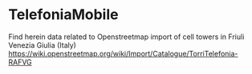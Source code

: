 # TelefoniaMobile
Find herein data related to Openstreetmap import of cell towers in Friuli Venezia Giulia (Italy)
https://wiki.openstreetmap.org/wiki/Import/Catalogue/TorriTelefonia-RAFVG
